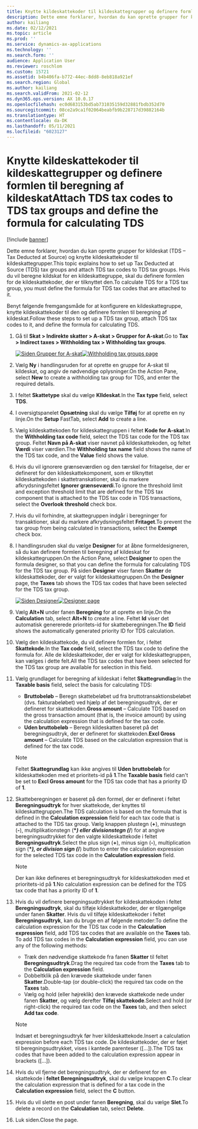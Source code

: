 ```yaml
---
title: Knytte kildeskattekoder til kildeskattegrupper og definere formlen til beregning af kildeskat
description: Dette emne forklarer, hvordan du kan oprette grupper for kildeskat (TDS – Tax Deducted at Source) og knytte kildeskattekoder til kildeskattegrupper. Hvis du vil beregne kildskat for en kildeskattegruppe, skal du definere formlen for de kildeskattekoder, der er tilknyttet den.
author: kailiang
ms.date: 02/12/2021
ms.topic: article
ms.prod: ''
ms.service: dynamics-ax-applications
ms.technology: ''
ms.search.form: ''
audience: Application User
ms.reviewer: roschlom
ms.custom: 15721
ms.assetid: b4b406fa-b772-44ec-8dd8-8eb818a921ef
ms.search.region: Global
ms.author: kailiang
ms.search.validFrom: 2021-02-12
ms.dyn365.ops.version: AX 10.0.17
ms.openlocfilehash: ec0d683153bd5ab731035159d32881fbdb352d70
ms.sourcegitcommit: 08ce2a9ca1f02064beabfb9b228717d39882164b
ms.translationtype: HT
ms.contentlocale: da-DK
ms.lasthandoff: 05/11/2021
ms.locfileid: "6023127"
---
```

# <a name="attach-tds-tax-codes-to-tds-tax-groups-and-define-the-formula-for-calculating-tds"></a><span data-ttu-id="0d73f-104">Knytte kildeskattekoder til kildeskattegrupper og definere formlen til beregning af kildeskat</span><span class="sxs-lookup"><span data-stu-id="0d73f-104">Attach TDS tax codes to TDS tax groups and define the formula for calculating TDS</span></span>

[!include [banner](../includes/banner.md)]

<span data-ttu-id="0d73f-105">Dette emne forklarer, hvordan du kan oprette grupper for kildeskat (TDS – Tax Deducted at Source) og knytte kildeskattekoder til kildeskattegrupper.</span><span class="sxs-lookup"><span data-stu-id="0d73f-105">This topic explains how to set up Tax Deducted at Source (TDS) tax groups and attach TDS tax codes to TDS tax groups.</span></span> <span data-ttu-id="0d73f-106">Hvis du vil beregne kildskat for en kildeskattegruppe, skal du definere formlen for de kildeskattekoder, der er tilknyttet den.</span><span class="sxs-lookup"><span data-stu-id="0d73f-106">To calculate TDS for a TDS tax group, you must define the formula for TDS tax codes that are attached to it.</span></span>

<span data-ttu-id="0d73f-107">Benyt følgende fremgangsmåde for at konfigurere en kildeskattegruppe, knytte kildeskattekoder til den og definere formlen til beregning af kildeskat.</span><span class="sxs-lookup"><span data-stu-id="0d73f-107">Follow these steps to set up a TDS tax group, attach TDS tax codes to it, and define the formula for calculating TDS.</span></span>

1. <span data-ttu-id="0d73f-108">Gå til **Skat \> Indirekte skatter \> A-skat \> Grupper for A-skat**.</span><span class="sxs-lookup"><span data-stu-id="0d73f-108">Go to **Tax \> Indirect taxes \> Withholding tax \> Withholding tax groups**.</span></span>

    <span data-ttu-id="0d73f-109">[![Siden Grupper for A-skat](./media/apac-ind-TDS-29.png)](./media/apac-ind-TDS-29.png)</span><span class="sxs-lookup"><span data-stu-id="0d73f-109">[![Withholding tax groups page](./media/apac-ind-TDS-29.png)](./media/apac-ind-TDS-29.png)</span></span>

2. <span data-ttu-id="0d73f-110">Vælg **Ny** i handlingsruden for at oprette en gruppe for A-skat til kildeskat, og angiv de nødvendige oplysninger.</span><span class="sxs-lookup"><span data-stu-id="0d73f-110">On the Action Pane, select **New** to create a withholding tax group for TDS, and enter the required details.</span></span>
3. <span data-ttu-id="0d73f-111">I feltet **Skattetype** skal du vælge **KIldeskat**.</span><span class="sxs-lookup"><span data-stu-id="0d73f-111">In the **Tax type** field, select **TDS**.</span></span>
4. <span data-ttu-id="0d73f-112">I oversigtspanelet **Opsætning** skal du vælge **Tilføj** for at oprette en ny linje.</span><span class="sxs-lookup"><span data-stu-id="0d73f-112">On the **Setup** FastTab, select **Add** to create a line.</span></span>
5. <span data-ttu-id="0d73f-113">Vælg kildeskattekoden for kildeskattegruppen i feltet **Kode for A-skat**.</span><span class="sxs-lookup"><span data-stu-id="0d73f-113">In the **Withholding tax code** field, select the TDS tax code for the TDS tax group.</span></span> <span data-ttu-id="0d73f-114">Feltet **Navn på A-skat** viser navnet på kildeskattekoden, og feltet **Værdi** viser værdien.</span><span class="sxs-lookup"><span data-stu-id="0d73f-114">The **Withholding tax name** field shows the name of the TDS tax code, and the **Value** field shows the value.</span></span>
6. <span data-ttu-id="0d73f-115">Hvis du vil ignorere grænseværdien og den tærskel for fritagelse, der er defineret for den kildeskattekomponent, som er tilknyttet kildeskattekoden i skattetranskationer, skal du markere afkrydsningsfeltet **Ignorer grænseværdi**.</span><span class="sxs-lookup"><span data-stu-id="0d73f-115">To ignore the threshold limit and exception threshold limit that are defined for the TDS tax component that is attached to the TDS tax code in TDS transactions, select the **Overlook threshold** check box.</span></span>
7. <span data-ttu-id="0d73f-116">Hvis du vil forhindre, at skattegruppen indgår i beregninger for transaktioner, skal du markere afkrydsningsfeltet **Fritaget**.</span><span class="sxs-lookup"><span data-stu-id="0d73f-116">To prevent the tax group from being calculated in transactions, select the **Exempt** check box.</span></span>
8. <span data-ttu-id="0d73f-117">I handlingsruden skal du vælge **Designer** for at åbne formeldesigneren, så du kan definere formlen til beregning af kildeskat for kildeskattegruppen.</span><span class="sxs-lookup"><span data-stu-id="0d73f-117">On the Action Pane, select **Designer** to open the formula designer, so that you can define the formula for calculating TDS for the TDS tax group.</span></span> <span data-ttu-id="0d73f-118">På siden **Designer** viser fanen **Skatter** de kildeskattekoder, der er valgt for kildeskattegruppen.</span><span class="sxs-lookup"><span data-stu-id="0d73f-118">On the **Designer** page, the **Taxes** tab shows the TDS tax codes that have been selected for the TDS tax group.</span></span>

    <span data-ttu-id="0d73f-119">[![Siden Designer](./media/apac-ind-TDS-30.png)](./media/apac-ind-TDS-30.png)</span><span class="sxs-lookup"><span data-stu-id="0d73f-119">[![Designer page](./media/apac-ind-TDS-30.png)](./media/apac-ind-TDS-30.png)</span></span>

9. <span data-ttu-id="0d73f-120">Vælg **Alt+N** under fanen **Beregning** for at oprette en linje.</span><span class="sxs-lookup"><span data-stu-id="0d73f-120">On the **Calculation** tab, select **Alt+N** to create a line.</span></span> <span data-ttu-id="0d73f-121">Feltet **Id** viser det automatisk genererede prioritets-id for skatteberegningen.</span><span class="sxs-lookup"><span data-stu-id="0d73f-121">The **ID** field shows the automatically generated priority ID for TDS calculation.</span></span>
10. <span data-ttu-id="0d73f-122">Vælg den kildeskattekode, du vil definere formlen for, i feltet **Skattekode**.</span><span class="sxs-lookup"><span data-stu-id="0d73f-122">In the **Tax code** field, select the TDS tax code to define the formula for.</span></span> <span data-ttu-id="0d73f-123">Alle de kildeskattekoder, der er valgt for kildeskattegruppen, kan vælges i dette felt.</span><span class="sxs-lookup"><span data-stu-id="0d73f-123">All the TDS tax codes that have been selected for the TDS tax group are available for selection in this field.</span></span>
11. <span data-ttu-id="0d73f-124">Vælg grundlaget for beregning af kildeskat i feltet **Skattegrundlag**:</span><span class="sxs-lookup"><span data-stu-id="0d73f-124">In the **Taxable basis** field, select the basis for calculating TDS:</span></span>

    - <span data-ttu-id="0d73f-125">**Bruttobeløb** – Beregn skattebeløbet ud fra bruttotransaktionsbeløbet (dvs. fakturabeløbet) ved hjælp af det beregningsudtryk, der er defineret for skattekoden.</span><span class="sxs-lookup"><span data-stu-id="0d73f-125">**Gross amount** – Calculate TDS based on the gross transaction amount (that is, the invoice amount) by using the calculation expression that is defined for the tax code.</span></span>
    - <span data-ttu-id="0d73f-126">**Uden bruttobeløb** – Beregn kildeskatten baseret på det beregningsudtryk, der er defineret for skattekoden.</span><span class="sxs-lookup"><span data-stu-id="0d73f-126">**Excl Gross amount** – Calculate TDS based on the calculation expression that is defined for the tax code.</span></span>

    > [!NOTE]
    > <span data-ttu-id="0d73f-127">Feltet **Skattegrundlag** kan ikke angives til **Uden bruttobeløb** for kildeskattekoden med et prioritets-id på **1**.</span><span class="sxs-lookup"><span data-stu-id="0d73f-127">The **Taxable basis** field can't be set to **Excl Gross amount** for the TDS tax code that has a priority ID of **1**.</span></span>

12. <span data-ttu-id="0d73f-128">Skatteberegningen er baseret på den formel, der er defineret i feltet **Beregningsudtryk** for hver skattekode, der knyttes til kildeskattegruppen.</span><span class="sxs-lookup"><span data-stu-id="0d73f-128">The TDS calculation is based on the formula that is defined in the **Calculation expression** field for each tax code that is attached to the TDS tax group.</span></span> <span data-ttu-id="0d73f-129">Vælg knappen plustegn (**+**), minustegn (**-**), multiplikationstegn (**\**_) eller divisionstegn (_*/**) for at angive beregningsudtrykket for den valgte kildeskattekode i feltet **Beregningsudtryk**.</span><span class="sxs-lookup"><span data-stu-id="0d73f-129">Select the plus sign (**+**), minus sign (**-**), multiplication sign (**\**_), or division sign (_*/**) button to enter the calculation expression for the selected TDS tax code in the **Calculation expression** field.</span></span>

    > [!NOTE]
    > <span data-ttu-id="0d73f-130">Der kan ikke defineres et beregningsudtryk for kildeskattekoden med et prioritets-id på **1**.</span><span class="sxs-lookup"><span data-stu-id="0d73f-130">No calculation expression can be defined for the TDS tax code that has a priority ID of **1**.</span></span>

13. <span data-ttu-id="0d73f-131">Hvis du vil definere beregningsudtrykket for kildeskattekoden i feltet **Beregningsudtryk**, skal du tilføje kildeskattekoder, der er tilgængelige under fanen **Skatter**. Hvis du vil tilføje kildeskattekoder i feltet **Beregningsudtryk**, kan du bruge en af følgende metoder:</span><span class="sxs-lookup"><span data-stu-id="0d73f-131">To define the calculation expression for the TDS tax code in the **Calculation expression** field, add TDS tax codes that are available on the **Taxes** tab. To add TDS tax codes in the **Calculation expression** field, you can use any of the following methods:</span></span>

    - <span data-ttu-id="0d73f-132">Træk den nødvendige skattekode fra fanen **Skatter** til feltet **Beregningsudtryk**.</span><span class="sxs-lookup"><span data-stu-id="0d73f-132">Drag the required tax code from the **Taxes** tab to the **Calculation expression** field.</span></span>
    - <span data-ttu-id="0d73f-133">Dobbeltklik på den krævede skattekode under fanen **Skatter**.</span><span class="sxs-lookup"><span data-stu-id="0d73f-133">Double-tap (or double-click) the required tax code on the **Taxes** tab.</span></span>
    - <span data-ttu-id="0d73f-134">Vælg og hold (eller højreklik) den krævede skattekode nede under fanen **Skatter**, og vælg derefter **Tilføj skattekode**.</span><span class="sxs-lookup"><span data-stu-id="0d73f-134">Select and hold (or right-click) the required tax code on the **Taxes** tab, and then select **Add tax code**.</span></span>

    > [!NOTE]
    > <span data-ttu-id="0d73f-135">Indsæt et beregningsudtryk før hver kildeskattekode.</span><span class="sxs-lookup"><span data-stu-id="0d73f-135">Insert a calculation expression before each TDS tax code.</span></span> <span data-ttu-id="0d73f-136">De kildeskattekoder, der er føjet til beregningsudtrykket, vises i kantede parenteser (\[...\]).</span><span class="sxs-lookup"><span data-stu-id="0d73f-136">The TDS tax codes that have been added to the calculation expression appear in brackets (\[...\]).</span></span>

14. <span data-ttu-id="0d73f-137">Hvis du vil fjerne det beregningsudtryk, der er defineret for en skattekode i **feltet Beregningsudtryk**, skal du vælge knappen **C**.</span><span class="sxs-lookup"><span data-stu-id="0d73f-137">To clear the calculation expression that is defined for a tax code in the **Calculation expression** field, select the **C** button.</span></span>
15. <span data-ttu-id="0d73f-138">Hvis du vil slette en post under fanen **Beregning**, skal du vælge **Slet**.</span><span class="sxs-lookup"><span data-stu-id="0d73f-138">To delete a record on the **Calculation** tab, select **Delete**.</span></span>
16. <span data-ttu-id="0d73f-139">Luk siden.</span><span class="sxs-lookup"><span data-stu-id="0d73f-139">Close the page.</span></span>
